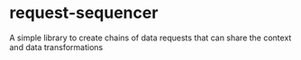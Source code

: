 # request-sequencer
A simple library to create chains of data requests that can share the context and data transformations
